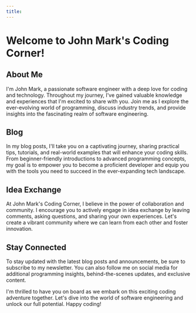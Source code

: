 ```yaml
---
title: 
---
```


# Welcome to John Mark's Coding Corner!

## About Me
I'm John Mark, a passionate software engineer with a deep love for coding and technology. Throughout my journey, I've gained valuable knowledge and experiences that I'm excited to share with you. Join me as I explore the ever-evolving world of programming, discuss industry trends, and provide insights into the fascinating realm of software engineering.

## Blog
In my blog posts, I'll take you on a captivating journey, sharing practical tips, tutorials, and real-world examples that will enhance your coding skills. From beginner-friendly introductions to advanced programming concepts, my goal is to empower you to become a proficient developer and equip you with the tools you need to succeed in the ever-expanding tech landscape.

## Idea Exchange
At John Mark's Coding Corner, I believe in the power of collaboration and community. I encourage you to actively engage in idea exchange by leaving comments, asking questions, and sharing your own experiences. Let's create a vibrant community where we can learn from each other and foster innovation.

## Stay Connected
To stay updated with the latest blog posts and announcements, be sure to subscribe to my newsletter. You can also follow me on social media for additional programming insights, behind-the-scenes updates, and exclusive content.

I'm thrilled to have you on board as we embark on this exciting coding adventure together. Let's dive into the world of software engineering and unlock our full potential. Happy coding!


